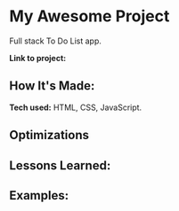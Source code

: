 # My Awesome Project
Full stack To Do List app.

**Link to project:** 



## How It's Made:

**Tech used:** HTML, CSS, JavaScript.



## Optimizations




## Lessons Learned:



## Examples:
